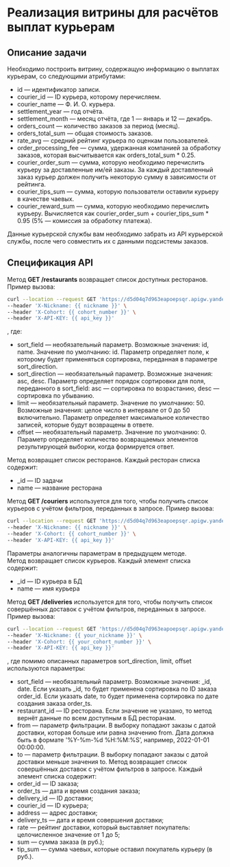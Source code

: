 # Реализация витрины для расчётов выплат курьерам

## Описание задачи
Необходимо построить витрину, содержащую информацию о выплатах курьерам, со следующими атрибутами:
- id — идентификатор записи.
- courier_id — ID курьера, которому перечисляем.
- courier_name — Ф. И. О. курьера.
- settlement_year — год отчёта.
- settlement_month — месяц отчёта, где 1 — январь и 12 — декабрь.
- orders_count — количество заказов за период (месяц).
- orders_total_sum — общая стоимость заказов.
- rate_avg — средний рейтинг курьера по оценкам пользователей.
- order_processing_fee — сумма, удержанная компанией за обработку заказов, которая высчитывается как orders_total_sum * 0.25.
- courier_order_sum — сумма, которую необходимо перечислить курьеру за доставленные им/ей заказы. За каждый доставленный заказ курьер должен получить некоторую сумму в зависимости от рейтинга.
- courier_tips_sum — сумма, которую пользователи оставили курьеру в качестве чаевых.
- courier_reward_sum — сумма, которую необходимо перечислить курьеру. Вычисляется как courier_order_sum + courier_tips_sum * 0.95 (5% — комиссия за обработку платежа).

Данные курьерской службы вам необходимо забрать из API курьерской службы, после чего совместить их с данными подсистемы заказов.

## Спецификация API

Метод **GET /restaurants** возвращает список доступных ресторанов. Пример вызова:
```bash
curl --location --request GET 'https://d5d04q7d963eapoepsqr.apigw.yandexcloud.net/restaurants?sort_field={{ sort_field }}&sort_direction={{ sort_direction }}&limit={{ limit }}&offset={{ offset }}' \
--header 'X-Nickname: {{ nickname }}' \
--header 'X-Cohort: {{ cohort_number }}' \
--header 'X-API-KEY: {{ api_key }}' 
```
, где:
- sort_field — необязательный параметр. Возможные значения: id, name. Значение по умолчанию: id. Параметр определяет поле, к которому будет применяться сортировка, переданная в параметре sort_direction.
- sort_direction — необязательный параметр. Возможные значения: asc, desc. Параметр определяет порядок сортировки для поля, переданного в sort_field: asc — сортировка по возрастанию, desc — сортировка по убыванию.
- limit — необязательный параметр. Значение по умолчанию: 50. Возможные значения: целое число в интервале от 0 до 50 включительно. Параметр определяет максимальное количество записей, которые будут возвращены в ответе.
- offset — необязательный параметр. Значение по умолчанию: 0. Параметр определяет количество возвращаемых элементов результирующей выборки, когда формируется ответ.

Метод возвращает список ресторанов. Каждый ресторан списка содержит:
- _id — ID задачи
- name — название ресторана
  
Метод **GET /couriers** используется для того, чтобы получить список курьеров с учётом фильтров, переданных в запросе. Пример вызова:
```bash
curl --location --request GET 'https://d5d04q7d963eapoepsqr.apigw.yandexcloud.net/couriers?sort_field={{ sort_field }}&sort_direction={{ sort_direction }}&limit={{ limit }}&offset={{ offset }}' \
--header 'X-Nickname: {{ nickname }}' \
--header 'X-Cohort: {{ cohort_number }}' \
--header 'X-API-KEY: {{ api_key }}' 
```
Параметры аналогичны параметрам в предыдущем методе. </br>
Метод возвращает список курьеров. Каждый элемент списка содержит:
- _id — ID курьера в БД
- name — имя курьера

Метод **GET /deliveries** используется для того, чтобы получить список совершённых доставок с учётом фильтров, переданных в запросе. Пример вызова:
```bash
curl --location --request GET 'https://d5d04q7d963eapoepsqr.apigw.yandexcloud.net/deliveries?restaurant_id={{ restaurant_id }}&from={{ from }}&to={{ to }}&sort_field={{ sort_field }}&sort_direction={{ sort_direction }}&limit={{ limit }}&offset={{ limit }}' \
--header 'X-Nickname: {{ your_nickname }}' \
--header 'X-Cohort: {{ your_cohort_number }}' \
--header 'X-API-KEY: {{ api_key }}' 
```
, где помимо описанных параметров sort_direction, limit, offset используются параметры:
- sort_field — необязательный параметр. Возможные значения: _id, date. Если указать _id, то будет применена сортировка по ID заказа order_id. Если указать date, то будет применена сортировка по дате создания заказа order_ts.
- restaurant_id — ID ресторана. Если значение не указано, то метод вернёт данные по всем доступным в БД ресторанам.
- from — параметр фильтрации. В выборку попадают заказы с датой доставки, которая больше или равна значению from. Дата должна быть в формате '%Y-%m-%d %H:%M:%S’, например, 2022-01-01 00:00:00.
- to — параметр фильтрации. В выборку попадают заказы с датой доставки меньше значения to.
Метод возвращает список совершённых доставок с учётом фильтров в запросе. Каждый элемент списка содержит:
- order_id — ID заказа;
- order_ts — дата и время создания заказа;
- delivery_id — ID доставки;
- courier_id — ID курьера;
- address — адрес доставки;
- delivery_ts — дата и время совершения доставки;
- rate — рейтинг доставки, который выставляет покупатель: целочисленное значение от 1 до 5;
- sum — сумма заказа (в руб.);
- tip_sum — сумма чаевых, которые оставил покупатель курьеру (в руб.).
